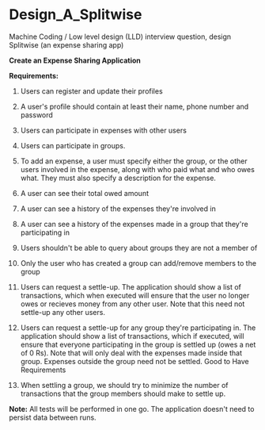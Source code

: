 # Design_A_Splitwise
Machine Coding / Low level design (LLD) interview question, design Splitwise (an expense sharing app)

**Create an Expense Sharing Application**

**Requirements:**

1. Users can register and update their profiles

2. A user's profile should contain at least their name, phone number and password

3. Users can participate in expenses with other users

4. Users can participate in groups.

5. To add an expense, a user must specify either the group, or the other users involved in the expense, along with who paid what and who owes what. They must also specify a description for the expense.

6. A user can see their total owed amount

7. A user can see a history of the expenses they're involved in

8. A user can see a history of the expenses made in a group that they're participating in

9. Users shouldn't be able to query about groups they are not a member of

10. Only the user who has created a group can add/remove members to the group

11. Users can request a settle-up. The application should show a list of transactions, which when executed will ensure that the user no longer owes or recieves money from any other user. Note that this need not settle-up any other users.

12. Users can request a settle-up for any group they're participating in. The application should show a list of transactions, which if executed, will ensure that everyone participating in the group is settled up (owes a net of 0 Rs). 
Note that will only deal with the expenses made inside that group. Expenses outside the group need not be settled. Good to Have Requirements

13. When settling a group, we should try to minimize the number of transactions that the group members should make to settle up.

**Note:** All tests will be performed in one go. The application doesn't need to persist data between runs.

